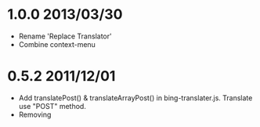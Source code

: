 # 1.0.0 2013/03/30

* Rename 'Replace Translator'
* Combine context-menu

# 0.5.2 2011/12/01

* Add translatePost() & translateArrayPost() in bing-translater.js. Translate use "POST" method.
* Removing <script> tags, from translate.
* When assign node.textContent so was escapeHTML, fix escape double hung.
* escapeHTML() add "&apos;".

# 0.5.1 2011/11/23

* Security fix
  * Add replaceTextSafety()
  * Remove the unescape

# 0.5 2011/11/06

* Context-menu add '[TM] Setting'.
  * Set translation language code.
* Context-menu add prefix '[TM]'.

# 0.4.1 2011/11/01

* Change icon.png .

# 0.4 2011/10/28

* Hotkey
  * OSX
    * Replace Translate : 'cmd-ctrl-r'
    * Insert Translate  : 'cmd-ctrl-i'
    * Undo Translate    : 'cmd-ctrl-z'
  * Win
    * Replace Translate : 'alt-shift-r'
    * Insert Translate  : 'alt-shift-i'
    * Undo Translate    : 'alt-shift-z'

* Bugfix
  * Text Translate HTML#unescape.
  * Fixed a Traverse#range bug.

# 0.3 2011/10/23

* Implement "Text Translate".
  * You can use the translation panel.

# 0.2 2011/10/18

* Add locale.getFromLang().
  * Some extent to be able to translate a foreign language on the page in native language.
* Get private AppId.

# 0.1 2011/10/15

* First release.

